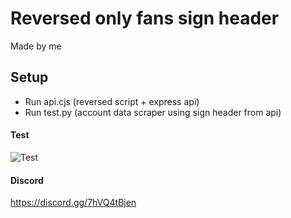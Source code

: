 # Reversed only fans sign header

Made by me

## Setup

- Run api.cjs (reversed script + express api)
- Run test.py (account data scraper using sign header from api)

#### Test

![Test](https://cdn.discordapp.com/attachments/1131305780843388949/1173262106875920505/test.png)

#### Discord
https://discord.gg/7hVQ4tBjen

